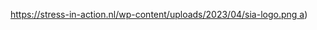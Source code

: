 [https://stress-in-action.nl/wp-content/uploads/2023/04/sia-logo.png
a](https://stress-in-action.nl/wp-content/uploads/2023/04/sia-logo.png))
